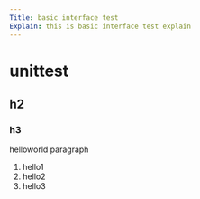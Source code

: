 ```yaml
---
Title: basic interface test
Explain: this is basic interface test explain
---
```


# unittest
## h2
### h3

helloworld paragraph

1. hello1
1. hello2
1. hello3